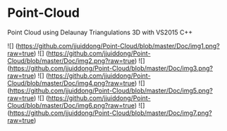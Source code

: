 # Point-Cloud
Point Cloud using Delaunay Triangulations 3D with VS2015 C++

![] (https://github.com/jjuiddong/Point-Cloud/blob/master/Doc/img1.png?raw=true)
![] (https://github.com/jjuiddong/Point-Cloud/blob/master/Doc/img2.png?raw=true)
![] (https://github.com/jjuiddong/Point-Cloud/blob/master/Doc/img3.png?raw=true)
![] (https://github.com/jjuiddong/Point-Cloud/blob/master/Doc/img4.png?raw=true)
![] (https://github.com/jjuiddong/Point-Cloud/blob/master/Doc/img5.png?raw=true)
![] (https://github.com/jjuiddong/Point-Cloud/blob/master/Doc/img6.png?raw=true)
![] (https://github.com/jjuiddong/Point-Cloud/blob/master/Doc/img7.png?raw=true)

